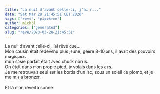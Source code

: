 ```yaml
---
title: "La nuit d’avant celle-ci, j’ai r..."
date: "Sat Mar 28 21:45:51 CET 2020"
tags: ["reve", "pipotron"]
author: m1ch3l
categories: ["generated"]
slug: "reve/2020-03-28-21:45:51"
---
```


La nuit d’avant celle-ci, j’ai rêvé que...<br>
Mon cousin était redevenu plus jeune, genre 8-10 ans, il avait des pouvoirs magiques.<br>
mon sosie parfait était avec chuck norris.<br>
On était dans mon propre pied, je volais dans les airs.<br>
Je me retrouvais seul sur les bords d’un lac, sous un soleil de plomb, et je me mis a bronzer.<br>
<br>
Et là mon réveil à sonné.<br>
<br>
